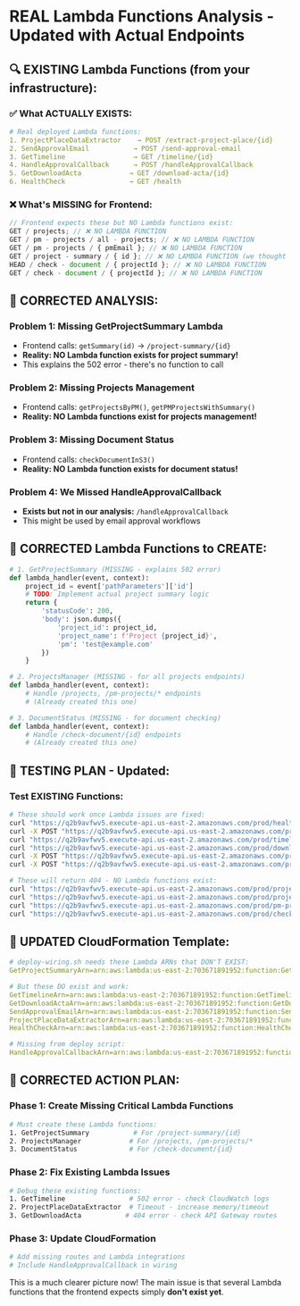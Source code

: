 # REAL Lambda Functions Analysis - Updated with Actual Endpoints

## 🔍 **EXISTING Lambda Functions (from your infrastructure):**

### ✅ **What ACTUALLY EXISTS:**

```yaml
# Real deployed Lambda functions:
1. ProjectPlaceDataExtractor    → POST /extract-project-place/{id}     ✅ EXISTS (timeout issue)
2. SendApprovalEmail           → POST /send-approval-email             ✅ EXISTS (not tested)
3. GetTimeline                 → GET /timeline/{id}                    ✅ EXISTS (502 error)
4. HandleApprovalCallback      → POST /handleApprovalCallback          ✅ EXISTS (not in our analysis!)
5. GetDownloadActa            → GET /download-acta/{id}                ✅ EXISTS (404 error)
6. HealthCheck                → GET /health                            ✅ EXISTS & WORKING
```

### ❌ **What's MISSING for Frontend:**

```typescript
// Frontend expects these but NO Lambda functions exist:
GET / projects; // ❌ NO LAMBDA FUNCTION
GET / pm - projects / all - projects; // ❌ NO LAMBDA FUNCTION
GET / pm - projects / { pmEmail }; // ❌ NO LAMBDA FUNCTION
GET / project - summary / { id }; // ❌ NO LAMBDA FUNCTION (we thought this existed!)
HEAD / check - document / { projectId }; // ❌ NO LAMBDA FUNCTION
GET / check - document / { projectId }; // ❌ NO LAMBDA FUNCTION
```

## 🚨 **CORRECTED ANALYSIS:**

### **Problem 1: Missing GetProjectSummary Lambda**

- Frontend calls: `getSummary(id)` → `/project-summary/{id}`
- **Reality: NO Lambda function exists for project summary!**
- This explains the 502 error - there's no function to call

### **Problem 2: Missing Projects Management**

- Frontend calls: `getProjectsByPM()`, `getPMProjectsWithSummary()`
- **Reality: NO Lambda functions exist for projects management!**

### **Problem 3: Missing Document Status**

- Frontend calls: `checkDocumentInS3()`
- **Reality: NO Lambda function exists for document status!**

### **Problem 4: We Missed HandleApprovalCallback**

- **Exists but not in our analysis:** `/handleApprovalCallback`
- This might be used by email approval workflows

## 🔧 **CORRECTED Lambda Functions to CREATE:**

```python
# 1. GetProjectSummary (MISSING - explains 502 error)
def lambda_handler(event, context):
    project_id = event['pathParameters']['id']
    # TODO: Implement actual project summary logic
    return {
        'statusCode': 200,
        'body': json.dumps({
            'project_id': project_id,
            'project_name': f'Project {project_id}',
            'pm': 'test@example.com'
        })
    }

# 2. ProjectsManager (MISSING - for all projects endpoints)
def lambda_handler(event, context):
    # Handle /projects, /pm-projects/* endpoints
    # (Already created this one)

# 3. DocumentStatus (MISSING - for document checking)
def lambda_handler(event, context):
    # Handle /check-document/{id} endpoints
    # (Already created this one)
```

## 🎯 **TESTING PLAN - Updated:**

### **Test EXISTING Functions:**

```bash
# These should work once Lambda issues are fixed:
curl "https://q2b9avfwv5.execute-api.us-east-2.amazonaws.com/prod/health"                      # ✅ WORKS
curl -X POST "https://q2b9avfwv5.execute-api.us-east-2.amazonaws.com/prod/extract-project-place/test"  # ⏰ TIMEOUT
curl "https://q2b9avfwv5.execute-api.us-east-2.amazonaws.com/prod/timeline/test"              # ❌ 502 (Lambda issue)
curl "https://q2b9avfwv5.execute-api.us-east-2.amazonaws.com/prod/download-acta/test"         # ❌ 404 (route issue)
curl -X POST "https://q2b9avfwv5.execute-api.us-east-2.amazonaws.com/prod/send-approval-email" # ❓ UNTESTED
curl -X POST "https://q2b9avfwv5.execute-api.us-east-2.amazonaws.com/prod/handleApprovalCallback" # ❓ UNTESTED

# These will return 404 - NO Lambda functions exist:
curl "https://q2b9avfwv5.execute-api.us-east-2.amazonaws.com/prod/project-summary/test"       # ❌ NO LAMBDA
curl "https://q2b9avfwv5.execute-api.us-east-2.amazonaws.com/prod/projects"                   # ❌ NO LAMBDA
curl "https://q2b9avfwv5.execute-api.us-east-2.amazonaws.com/prod/pm-projects/all-projects"   # ❌ NO LAMBDA
curl "https://q2b9avfwv5.execute-api.us-east-2.amazonaws.com/prod/check-document/test"        # ❌ NO LAMBDA
```

## 🔄 **UPDATED CloudFormation Template:**

```yaml
# deploy-wiring.sh needs these Lambda ARNs that DON'T EXIST:
GetProjectSummaryArn=arn:aws:lambda:us-east-2:703671891952:function:GetProjectSummary     # ❌ DOESN'T EXIST

# But these DO exist and work:
GetTimelineArn=arn:aws:lambda:us-east-2:703671891952:function:GetTimeline                 # ✅ EXISTS
GetDownloadActaArn=arn:aws:lambda:us-east-2:703671891952:function:GetDownloadActa         # ✅ EXISTS
SendApprovalEmailArn=arn:aws:lambda:us-east-2:703671891952:function:SendApprovalEmail     # ✅ EXISTS
ProjectPlaceDataExtractorArn=arn:aws:lambda:us-east-2:703671891952:function:ProjectPlaceDataExtractor # ✅ EXISTS
HealthCheckArn=arn:aws:lambda:us-east-2:703671891952:function:HealthCheck                 # ✅ EXISTS

# Missing from deploy script:
HandleApprovalCallbackArn=arn:aws:lambda:us-east-2:703671891952:function:HandleApprovalCallback # ✅ EXISTS but not used
```

## 🎯 **CORRECTED ACTION PLAN:**

### **Phase 1: Create Missing Critical Lambda Functions**

```bash
# Must create these Lambda functions:
1. GetProjectSummary           # For /project-summary/{id}
2. ProjectsManager            # For /projects, /pm-projects/*
3. DocumentStatus             # For /check-document/{id}
```

### **Phase 2: Fix Existing Lambda Issues**

```bash
# Debug these existing functions:
1. GetTimeline                # 502 error - check CloudWatch logs
2. ProjectPlaceDataExtractor  # Timeout - increase memory/timeout
3. GetDownloadActa           # 404 error - check API Gateway routes
```

### **Phase 3: Update CloudFormation**

```bash
# Add missing routes and Lambda integrations
# Include HandleApprovalCallback in wiring
```

This is a much clearer picture now! The main issue is that several Lambda functions that the frontend expects simply **don't exist yet**.
